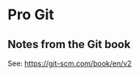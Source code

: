 Pro Git
=======

Notes from the Git book
-----------------------

See: https://git-scm.com/book/en/v2